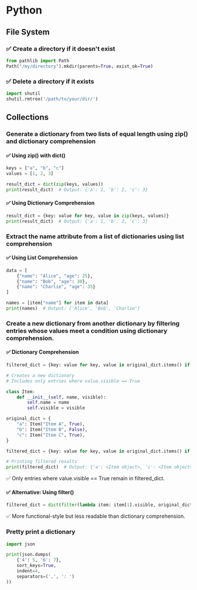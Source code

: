 # Python

## File System
### ✅ Create a directory if it doesn't exist
```python
from pathlib import Path
Path("/my/directory").mkdir(parents=True, exist_ok=True)
```

### ✅ Delete a directory if it exists
```python
import shutil
shutil.rmtree('/path/to/your/dir/')
```

## Collections
### Generate a dictionary from two lists of equal length using zip() and dictionary comprehension


#### ✅ Using zip() with dict()
```python
keys = ["a", "b", "c"]
values = [1, 2, 3]

result_dict = dict(zip(keys, values))
print(result_dict)  # Output: {'a': 1, 'b': 2, 'c': 3}
```
#### ✅ Using Dictionary Comprehension
```python
result_dict = {key: value for key, value in zip(keys, values)}
print(result_dict)  # Output: {'a': 1, 'b': 2, 'c': 3}
```

### Extract the name attribute from a list of dictionaries using list comprehension
#### ✅ Using List Comprehension
```python
data = [
    {"name": "Alice", "age": 25},
    {"name": "Bob", "age": 30},
    {"name": "Charlie", "age": 35}
]

names = [item["name"] for item in data]
print(names)  # Output: ['Alice', 'Bob', 'Charlie']
```

### Create a new dictionary from another dictionary by filtering entries whose values meet a condition using dictionary comprehension.

#### ✅ Dictionary Comprehension

```python
filtered_dict = {key: value for key, value in original_dict.items() if value.visible}

# Creates a new dictionary
# Includes only entries where value.visible == True

class Item:
    def __init__(self, name, visible):
        self.name = name
        self.visible = visible

original_dict = {
    "a": Item("Item A", True),
    "b": Item("Item B", False),
    "c": Item("Item C", True),
}

filtered_dict = {key: value for key, value in original_dict.items() if value.visible}

# Printing filtered results
print(filtered_dict)  # Output: {'a': <Item object>, 'c': <Item object>}
```
✅ Only entries where value.visible == True remain in filtered_dict.



#### ✅ Alternative: Using filter()
```python
filtered_dict = dict(filter(lambda item: item[1].visible, original_dict.items()))
```
✅ More functional-style but less readable than dictionary comprehension.

### Pretty print a dictionary
```python
import json

print(json.dumps(
    {'4': 5, '6': 7},
    sort_keys=True,
    indent=4,
    separators=(',', ': ')
))
```

